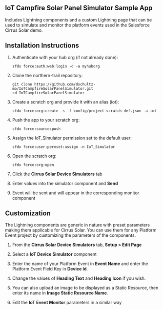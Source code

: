 
## IoT Campfire Solar Panel Simulator Sample App

Includes Lightning components and a custom Lightning page that can be used to simulate and monitor the platform events used in the Salesforce Cirrus Solar demo.

## Installation Instructions

1. Authenticate with your hub org (if not already done):
    ```
    sfdx force:auth:web:login -d -a myhuborg
    ```

1. Clone the northern-trail repository:
    ```
    git clone https://github.com/dschultz-mo/IoTCampfireSolarPanelSimulator.git
    cd IoTCampfireSolarPanelSimulator
    ```

1. Create a scratch org and provide it with an alias (iot):
    ```
    sfdx force:org:create -s -f config/project-scratch-def.json -a iot
    ```

1. Push the app to your scratch org:
    ```
    sfdx force:source:push
    ```

1. Assign the IoT_Simulator permission set to the default user:
    ```
    sfdx force:user:permset:assign -n IoT_Simulator
    ```

1. Open the scratch org:
    ```
    sfdx force:org:open
    ```

1. Click the **Cirrus Solar Device Simulators** tab

1. Enter values into the simulator component and **Send**

1. Event will be sent and will appear in the corresponding monitor component

## Customization
The Lightning components are generic in nature with preset parameters making them applicable for Cirrus Solar.  You can use them for any Platform Event project by customizing the parameters of the components.

1.  From the **Cirrus Solar Device Simulators** tab, **Setup > Edit Page**

1.  Select a **IoT Device Simulator** component

1.  Enter the name of your Platform Event in **Event Name** and enter the Platform Event Field Key in **Device Id**.

1.  Change the values of **Heading Text** and **Heading Icon** if you wish.

1.  You can also upload an image to be displayed as a Static Resource, then enter its name in **Image Static Resource Name**.

1.  Edit the **IoT Event Monitor** parameters in a similar way
